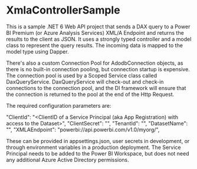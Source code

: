 # XmlaControllerSample

This is a sample .NET 6 Web API project that sends a DAX query to a Power BI Premium (or Azure Analysis Services) XML/A Endpoint and returns the results to the client as JSON.  It uses a strongly typed controller and a model class to represent the query results.  The incoming data is mapped to the model type using Dapper.

There's also a custom Connection Pool for AdodbConnection objects, as there is no built-in connection pooling, but connection startup is expensive.  The connection pool is used by a Scoped Service class called DaxQueryService.  DaxQueryService will check-out and check-in connections to the connection pool, and the DI framework will ensure that the connection is returned to the pool at the end of the Http Request.

The required configuration parameters are:

  "ClientId": "<ClientID of a Service Principal (aka App Registration) with access to the Dataset>",
  "ClientSecret": "<ClientSecret for the Service Principal>",
  "TenantId": "<TenantID to authenticate to>",
  "DatasetName": "<Name of the target Dataset>",
  "XMLAEndpoint": "powerbi://api.powerbi.com/v1.0/myorg/<YourWorkspaceName>",
  
These can be provided in appsettings.json, user secrets in development, or through environment variables in a production deployment.  The Service Principal needs to be added to the Power BI Workspace, but does not need any additional Azure Active Directory permissions.
  

